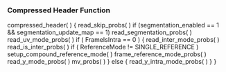 ### Compressed Header Function

<div class="syntax">
compressed_header( ) {
    read_skip_probs( )
    if (segmentation_enabled == 1 && segmentation_update_map == 1)
        read_segmentation_probs( )
    read_uv_mode_probs( )
    if ( FrameIsIntra == 0 ) {
        read_inter_mode_probs( )
        read_is_inter_probs( )
        if ( ReferenceMode != SINGLE_REFERENCE )
            setup_compound_reference_mode( )
        frame_reference_mode_probs( )
        read_y_mode_probs( )
        mv_probs( )
    } else {
        read_y_intra_mode_probs( )
    }
}
</div>
